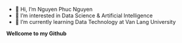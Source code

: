 - 👋 Hi, I’m Nguyen Phuc Nguyen
- 👀 I’m interested in Data Science & Artificial Intelligence
- 🌱 I’m currently learning Data Technology at Van Lang University

**Wellcome to my Github**
